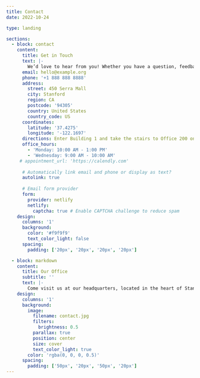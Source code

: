 ```yaml
---
title: Contact
date: 2022-10-24

type: landing

sections:
  - block: contact
    content:
      title: Get in Touch
      text: |-
        We’d love to hear from you! Whether you have a question, feedback, or just want to say hello, feel free to reach out using the contact details below or schedule an appointment with us.
      email: hello@example.org
      phone: '+1 888 888 8888'
      address:
        street: 450 Serra Mall
        city: Stanford
        region: CA
        postcode: '94305'
        country: United States
        country_code: US
      coordinates:
        latitude: '37.4275'
        longitude: '-122.1697'
      directions: Enter Building 1 and take the stairs to Office 200 on Floor 2.
      office_hours:
        - 'Monday: 10:00 AM - 1:00 PM'
        - 'Wednesday: 9:00 AM - 10:00 AM'
     # appointment_url: 'https://calendly.com'
    
      # Automatically link email and phone or display as text?
      autolink: true
    
      # Email form provider
      form:
        provider: netlify
        netlify:
          captcha: true # Enable CAPTCHA challenge to reduce spam
    design:
      columns: '1'
      background:
        color: '#f9f9f9'
        text_color_light: false
      spacing:
        padding: ['20px', '20px', '20px', '20px']

  - block: markdown
    content:
      title: Our Office
      subtitle: ''
      text: |-
        Come visit us at our headquarters, located in the heart of Stanford. Our friendly staff is ready to assist you during office hours. For a smoother experience, we recommend booking an appointment in advance.
    design:
      columns: '1'
      background:
        image: 
          filename: contact.jpg
          filters:
            brightness: 0.5
          parallax: true
          position: center
          size: cover
          text_color_light: true
        color: 'rgba(0, 0, 0, 0.5)'
      spacing:
        padding: ['50px', '20px', '50px', '20px']
---
```


